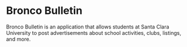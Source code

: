 # Bronco Bulletin
Bronco Bulletin is an application that allows students at Santa Clara University to post advertisements about school activities, clubs, listings, and more.
